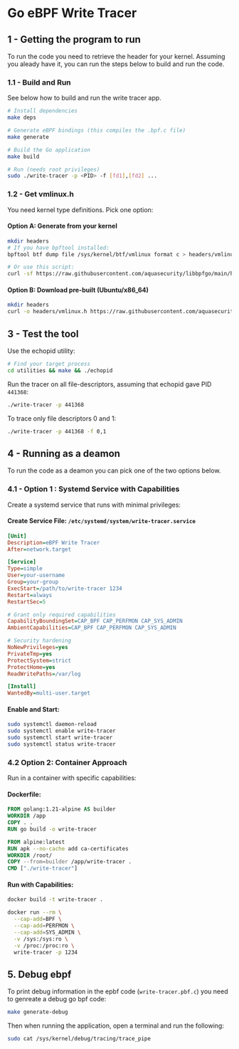 # Go eBPF Write Tracer 

## 1 - Getting the program to run

To run the code you need to retrieve the header for your kernel. Assuming you aleady have it, you can run the steps below to build and run the code.

### 1.1 - Build and Run

See below how to build and run the write tracer app. 

```bash
# Install dependencies
make deps

# Generate eBPF bindings (this compiles the .bpf.c file)
make generate

# Build the Go application
make build

# Run (needs root privileges)
sudo ./write-tracer -p <PID> -f [fd1],[fd2] ...
```

### 1.2 - Get vmlinux.h

You need kernel type definitions. Pick one option:

#### Option A: Generate from your kernel
```bash
mkdir headers
# If you have bpftool installed:
bpftool btf dump file /sys/kernel/btf/vmlinux format c > headers/vmlinux.h

# Or use this script:
curl -sf https://raw.githubusercontent.com/aquasecurity/libbpfgo/main/helpers/kernel-config.sh | bash
```

#### Option B: Download pre-built (Ubuntu/x86_64)
```bash
mkdir headers
curl -o headers/vmlinux.h https://raw.githubusercontent.com/aquasecurity/tracee/main/3rdparty/btfhub/vmlinux_ubuntu_2204_x86_64.h
```

## 3 - Test the tool

Use the echopid utility:
```bash
# Find your target process
cd utilities && make && ./echopid
```

Run the tracer on all file-descriptors, assuming that echopid gave PID `441368`:

```bash
./write-tracer -p 441368
```
To trace only file descriptors 0 and 1:

```bash
./write-tracer -p 441368 -f 0,1
```


## 4 - Running as a deamon

To run the code as a deamon you can pick one of the two options below.

### 4.1 - Option 1 : Systemd Service with Capabilities

Create a systemd service that runs with minimal privileges:

#### Create Service File: `/etc/systemd/system/write-tracer.service`
```ini
[Unit]
Description=eBPF Write Tracer
After=network.target

[Service]
Type=simple
User=your-username
Group=your-group
ExecStart=/path/to/write-tracer 1234
Restart=always
RestartSec=5

# Grant only required capabilities
CapabilityBoundingSet=CAP_BPF CAP_PERFMON CAP_SYS_ADMIN
AmbientCapabilities=CAP_BPF CAP_PERFMON CAP_SYS_ADMIN

# Security hardening
NoNewPrivileges=yes
PrivateTmp=yes
ProtectSystem=strict
ProtectHome=yes
ReadWritePaths=/var/log

[Install]
WantedBy=multi-user.target
```

#### Enable and Start:
```bash
sudo systemctl daemon-reload
sudo systemctl enable write-tracer
sudo systemctl start write-tracer
sudo systemctl status write-tracer
```
### 4.2 Option 2: Container Approach

Run in a container with specific capabilities:

#### Dockerfile:
```dockerfile
FROM golang:1.21-alpine AS builder
WORKDIR /app
COPY . .
RUN go build -o write-tracer

FROM alpine:latest
RUN apk --no-cache add ca-certificates
WORKDIR /root/
COPY --from=builder /app/write-tracer .
CMD ["./write-tracer"]
```

#### Run with Capabilities:
```bash
docker build -t write-tracer .

docker run --rm \
  --cap-add=BPF \
  --cap-add=PERFMON \
  --cap-add=SYS_ADMIN \
  -v /sys:/sys:ro \
  -v /proc:/proc:ro \
  write-tracer -p 1234
```

## 5. Debug ebpf

To print debug information in the epbf code (`write-tracer.pbf.c`) you need to genreate a debug go bpf code:

```bash
make generate-debug
```

Then when running the application, open a terminal and run the following:

```bash
sudo cat /sys/kernel/debug/tracing/trace_pipe
```